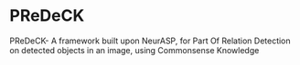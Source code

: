 # PReDeCK
PReDeCK- A framework built upon NeurASP, for Part Of Relation Detection on detected objects in an image, using Commonsense Knowledge 
